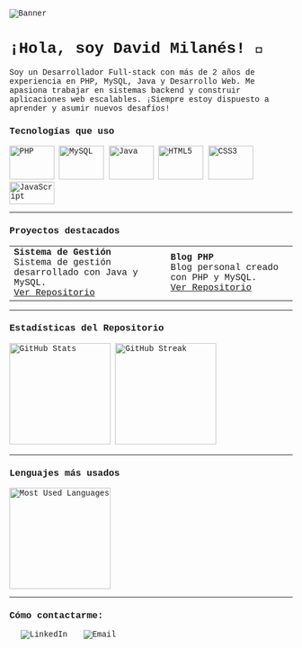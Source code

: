 ![Banner](https://github.com/Milan3s/foto-banner/raw/main/1711561714543.jpg)

# ¡Hola, soy David Milanés! 👋

Soy un Desarrollador Full-stack con más de 2 años de experiencia en PHP, MySQL, Java y Desarrollo Web. Me apasiona trabajar en sistemas backend y construir aplicaciones web escalables. ¡Siempre estoy dispuesto a aprender y asumir nuevos desafíos!

<style>
  body {
    font-family: Consolas, "Courier New", monospace;
  }
</style>

### Tecnologías que uso
<p align="left">
  <img src="https://img.shields.io/badge/-PHP-777BB4?style=for-the-badge&logo=php&logoColor=white&logoWidth=80" alt="PHP" height="60" width="80">
  <img src="https://img.shields.io/badge/-MySQL-4479A1?style=for-the-badge&logo=mysql&logoColor=white&logoWidth=40" alt="MySQL" height="60" width="80">
  <img src="https://img.shields.io/badge/-Java-007396?style=for-the-badge&logo=java&logoColor=white&logoWidth=40" alt="Java" height="60" width="80">
  <img src="https://img.shields.io/badge/-HTML5-E34F26?style=for-the-badge&logo=html5&logoColor=white&logoWidth=40" alt="HTML5" height="60" width="80">
  <img src="https://img.shields.io/badge/-CSS3-1572B6?style=for-the-badge&logo=css3&logoColor=white&logoWidth=40" alt="CSS3" height="60" width="80">
  <img src="https://img.shields.io/badge/-JavaScript-F7DF1E?style=for-the-badge&logo=javascript&logoColor=black&logoWidth=60" alt="JavaScript" height="40" width="80">
</p>

---

### Proyectos destacados
<table>
  <tr>
    <td align="left">
      <strong>Sistema de Gestión</strong><br>
      Sistema de gestión desarrollado con Java y MySQL.<br>
      <a href="https://github.com/username/sistema-gestion">Ver Repositorio</a>
    </td>
    <td align="left">
      <strong>Blog PHP</strong><br>
      Blog personal creado con PHP y MySQL.<br>
      <a href="https://github.com/username/blog-php">Ver Repositorio</a>
    </td>
  </tr>
</table>

---

### Estadísticas del Repositorio
<p align="lef">
  <img src="https://github-readme-stats.vercel.app/api?username=milan3s&show_icons=true&theme=radical" alt="GitHub Stats" height="180">
  <img src="https://github-readme-streak-stats.herokuapp.com/?user=milan3s&theme=radical" alt="GitHub Streak" height="180">
</p>

---

### Lenguajes más usados
<p align="left">
  <img src="https://github-readme-stats.vercel.app/api/top-langs/?username=milan3s&layout=compact&theme=radical" alt="Most Used Languages" height="180">
</p>

---

### Cómo contactarme:
<p align="left">
  <a href="https://www.linkedin.com/in/your-profile/" style="margin-left: 20px; text-decoration: none;">
    <img src="https://img.shields.io/badge/LinkedIn-blue?style=flat-square&logo=linkedin&logoColor=white" alt="LinkedIn">
  </a>
  <a href="mailto:your-email@example.com" style="margin-left: 20px; text-decoration: none;">
    <img src="https://img.shields.io/badge/Email-red?style=flat-square&logo=gmail&logoColor=white" alt="Email">
  </a>
</p>
